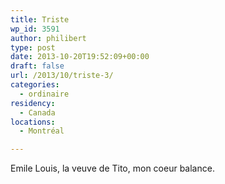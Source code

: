 ```yaml
---
title: Triste
wp_id: 3591
author: philibert
type: post
date: 2013-10-20T19:52:09+00:00
draft: false
url: /2013/10/triste-3/
categories:
  - ordinaire
residency:
  - Canada
locations:
  - Montréal

---
```

Emile Louis, la veuve de Tito, mon coeur balance.